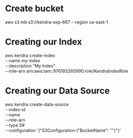 # Create bucket

aws s3 mb s3://kendra-exp-667 --region us-east-1

# Creating our Index

aws kendra create-index \
--name my-index \
--description "My Index" \
--role-arn arn:aws:iam::976193260990:role/KendraIndexRole

# Creating our Data Source 

aws kendra create-data-source \
--index-id \
--name \
--role-arn \
--type S# \
--configuration '{"S3Configuration:{"BucketName": ""}"}'
